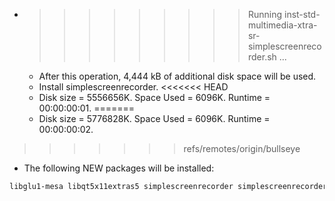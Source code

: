 * >>>>>>>>> Running inst-std-multimedia-xtra-sr-simplescreenrecorder.sh ...
  * After this operation, 4,444 kB of additional disk space will be used.
  * Install simplescreenrecorder.
<<<<<<< HEAD
  * Disk size = 5556656K. Space Used = 6096K. Runtime = 00:00:00:01.
=======
  * Disk size = 5776828K. Space Used = 6096K. Runtime = 00:00:00:02.
>>>>>>> refs/remotes/origin/bullseye
  * The following NEW packages will be installed:
  ```bash
libglu1-mesa libqt5x11extras5 simplescreenrecorder simplescreenrecorder-lib
  ```
